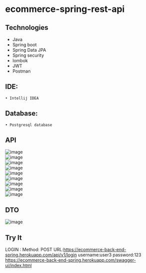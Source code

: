 # ecommerce-spring-rest-api
## Technologies
- Java
- Spring boot
- Spring Data JPA
- Spring security
- lombok
- JWT
- Postman
## IDE:
    • Intellij IDEA
## Database:
    • Postgresql database
## API
![image](https://user-images.githubusercontent.com/62063013/165292823-59019842-a4b3-475e-8fdd-4aa240bf5709.png)  
![image](https://user-images.githubusercontent.com/62063013/165293013-b0bd79e2-3d29-4b68-9ffc-1e7083906b2e.png)  
![image](https://user-images.githubusercontent.com/62063013/165293065-b49ce631-f154-47aa-a506-4bef558697fd.png)  
![image](https://user-images.githubusercontent.com/62063013/165293183-64033c25-5334-4f0b-9a5d-4c04466e725f.png)  
![image](https://user-images.githubusercontent.com/62063013/165293249-26b65567-e8b5-4495-8fd9-59054f089d64.png)  
![image](https://user-images.githubusercontent.com/62063013/165293318-70f23b36-cbbf-4446-a2d1-5988636bf422.png)  
![image](https://user-images.githubusercontent.com/62063013/165293367-99b8a3ff-63b0-4f96-ace0-b57c7cd67561.png)  
![image](https://user-images.githubusercontent.com/62063013/165293400-30e8b7c5-5aa8-472d-9549-7c3f58455b41.png)  
![image](https://user-images.githubusercontent.com/62063013/165293475-b44d4762-388b-47dc-b427-7be126ecee1e.png)  
## DTO
![image](https://user-images.githubusercontent.com/62063013/165293554-fabcccdb-aa53-439d-8de4-37eee5633707.png)
## Try It
LOGIN : Method: POST 
        URL:https://ecommerce-back-end-spring.herokuapp.com/api/v1/login
        username:user3
        password:123
https://ecommerce-back-end-spring.herokuapp.com/swagger-ui/index.html







